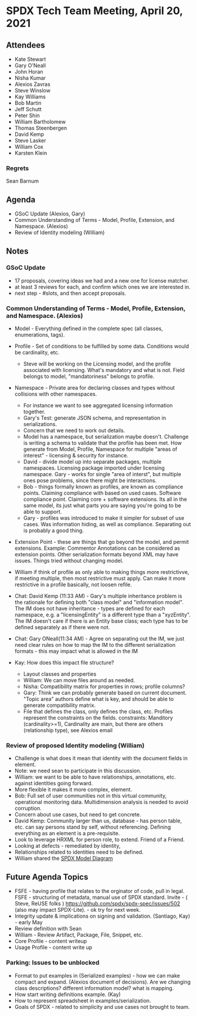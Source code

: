 # SPDX Tech Team Meeting, April 20, 2021

## Attendees
* Kate Stewart
* Gary O'Neall
* John Horan
* Nisha Kumar
* Alexios Zavras
* Steve Winslow
* Kay Williams
* Bob Martin
* Jeff Schutt
* Peter Shin
* William Bartholomew
* Thomas Steenbergen
* David Kemp
* Steve Lasker
* William Cox
* Karsten Klein

### Regrets
Sean Barnum

## Agenda
* GSoC Update (Alexios, Gary)
* Common Understanding of Terms -  Model, Profile, Extension, and Namespace. (Alexios)
* Review of Identity modeling (William)

## Notes

### GSoC Update
* 17 proposals,  covering ideas we had and a new one for license matcher.
* at least 3 reviews for each, and confirm which ones we are interested in.  
* next step - #slots, and then accept proposals. 

### Common Understanding of Terms -  Model, Profile, Extension, and Namespace. (Alexios)
* Model - Everything defined in the complete spec (all classes, enumerations, tags).
* Profile - Set of conditions to be fulfilled by some data.   Conditions would be cardinality, etc.  
   * Steve will be working on the Licensing model, and the profile associated with licensing.   What's mandatory and what is not.    Field belongs to model, "mandatoriness" belongs to profile. 
* Namespace - Private area for declaring classes and types without collisions with other namespaces.   
  * For instance we want to see  aggregated licensing information together.  
  * Gary's Test:  generate JSON schema,  and representation in serializations.
  * Concern that we need to work out details.    
  * Model has a namespace, but serialization maybe doesn't.   Challenge is writing a schema to validate that the profile has been met.   How generate from Model, Profile, Namespace for multiple "areas of interest" - licensing & security for instance. 
  * David - divide model up into separate packages, multiple namespaces.   Licensing package imported under licensing namespace.   Gary - works for single "area of interst", but multiple ones pose problems, since there might be interactions. 
  * Bob - things formally known as profiles, are known as compliance points.   Claiming compliance with based on used cases.   Software compliance point.   Claiming core + software extensions.   Its all in the same model, its just what parts you are saying you're going to be able to support.
  * Gary - profiles was introduced to make it simpler for subset of use cases.   Was information hiding, as well as compliance.   Separating out is probably a good thing.
* Extension Point - these are things that go beyond the model, and permit extensions.   Example:  Commentor Annotations can be considered as extension points.  Other serialization formats beyond XML may have issues.
Things tried without changing model. 
* William if think of profile as only able to making things more restrictivve,  if meeting multiple, then most restrictive must apply.    Can make it more restrictive in a profile basically,  not loosen refile.
* Chat: David Kemp (11:33 AM) - Gary's multiple inheritance problem is the rationale for defining both "class model" and "information model".  The IM does not have inheritance - types are defined for each namespace, e.g. a "licensingEntity" is a different type than a "xyzEntity".  The IM doesn't care if there is an Entity base class; each type has to be defined separately as if there were not.
* Chat: Gary ONeall(11:34 AM) - Agree on separating out the IM, we just need clear rules on how to map the IM to the different serialization formats - this may impact what is allowed in the IM

* Kay: How does this impact file structure?
   * Layout classes and properties
   * William: We can move files around as needed.
   * Nisha:  Compatibility matrix for properties in rows;  profile columns?
   * Gary: Think we can probably generate based on current document.   "Topic area" authors define what is key, and should be able to generate compatibility matrix. 
   * File that defines the class, only defines the class, etc.    Profiles represent the constraints on the fields.   constraints:  Manditory (cardinality>=1), Cardinality are main, but there are others (relationship type),  see Alexios email

### Review of proposed Identity modeling (William)
* Challenge is what does it mean that identity with the document fields in element.
* Note: we need sean to participate in this discussion.
* William:  we want to be able to have relationships,  annotations, etc. against identities going forward. 
* More flexible it makes it more complex,  element. 
* Bob:  Full set of user communities not in this virtual community,  operational monitoring data.  Multidimension analysis is needed to avoid corruption. 
* Concern about use cases, but need to get concrete.
* David Kemp:  Community larger than us,  database - has person table, etc.  can say persons stand by self, without referencing.   Defining everything as an element is a pre-requisite.
* Look to leverage HRXML for person role, to extend.   Friend of a Friend.   
* Looking at defects - remediated by identity, 
* Relationships related to identities need to be defined. 
* William shared the [SPDX Model Diagram](https://github.com/spdx/meetings/blob/master/tech/SBOM%20Merged%20-%20Meeting%202021-04-20.png)

## Future Agenda Topics
* FSFE - having profile that relates to the orginator of code,  pull in legal.   FSFE - structuring of metadata,  manual use of SPDX standard.    Invite - ( Steve, ReUSE folks )
https://github.com/spdx/spdx-spec/issues/502  (also may impact SPDX-Lite).   - ok try for next week.
* Integrity update & implications on signing and validation.  (Santiago, Kay) - early May
* Review definition with Sean
* William - Review Artifact, Package, File, Snippet, etc.
* Core Profile - content writeup 
* Usage Profile - content write up

### Parking:  Issues to be unblocked
* Format to put examples in (Serialized examples) - how we can make compact and expand.   (Alexios document of decisions).   Are we changing class descriptions?  different information model?  what is mapping.
* How start writing definitions example. (Kay)
* How to represent spreadsheet in examples/serialization. 
* Goals of SPDX - related to simplicity and use cases not brought to team.
